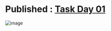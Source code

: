 # Published : [Task Day 01](https://documenter.getpostman.com/view/21969867/2s8YzWRLK7)

![image](https://user-images.githubusercontent.com/50515418/207576102-aa62dab7-368b-4e07-8d4d-a7fe62b8de89.png)
